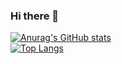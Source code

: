 ### Hi there 👋

<!--
**phucvien2511/phucvien2511** is a ✨ _special_ ✨ repository because its `README.md` (this file) appears on your GitHub profile.

Here are some ideas to get you started:

- 🔭 I’m currently working on ...
- 🌱 I’m currently learning ...
- 👯 I’m looking to collaborate on ...
- 🤔 I’m looking for help with ...
- 💬 Ask me about ...
- 📫 How to reach me: ...
- 😄 Pronouns: ...
- ⚡ Fun fact: ...
-->
[![Anurag's GitHub stats](https://github-readme-stats.vercel.app/api?username=phucvien2511)](https://github.com/phucvien2511?tab=repositories)
<br>
[![Top Langs](https://github-readme-stats.vercel.app/api/top-langs/?username=phucvien2511&hide=makefile,assembly&exclude_repo=OS-221,VXL-VDK-LAB1,VXL-VDK-LAB2,MPU-PCU-Lab-3,MCU-MP4-LAB4,MPU-MCU-LAB5,MPU-MCU-Lab-1)](https://github.com/phucvien2511?tab=repositories)
